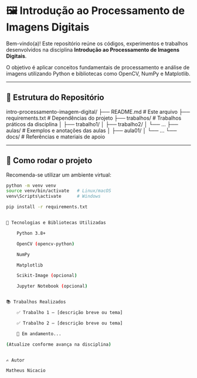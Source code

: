 # 🖼️ Introdução ao Processamento de Imagens Digitais

Bem-vindo(a)! Este repositório reúne os códigos, experimentos e trabalhos desenvolvidos na disciplina **Introdução ao Processamento de Imagens Digitais**.

O objetivo é aplicar conceitos fundamentais de processamento e análise de imagens utilizando Python e bibliotecas como OpenCV, NumPy e Matplotlib.

---

## 📁 Estrutura do Repositório

intro-processamento-imagem-digital/ ├── README.md # Este arquivo ├── requirements.txt # Dependências do projeto ├── trabalhos/ # Trabalhos práticos da disciplina │ ├── trabalho1/ │ ├── trabalho2/ │ └── ... ├── aulas/ # Exemplos e anotações das aulas │ ├── aula01/ │ └── ... └── docs/ # Referências e materiais de apoio


---

## 🚀 Como rodar o projeto

Recomenda-se utilizar um ambiente virtual:

```bash
python -m venv venv
source venv/bin/activate   # Linux/macOS
venv\Scripts\activate      # Windows

pip install -r requirements.txt


🧪 Tecnologias e Bibliotecas Utilizadas

    Python 3.8+

    OpenCV (opencv-python)

    NumPy

    Matplotlib

    Scikit-Image (opcional)

    Jupyter Notebook (opcional)


📚 Trabalhos Realizados

    ✅ Trabalho 1 – [descrição breve ou tema]

    ✅ Trabalho 2 – [descrição breve ou tema]

    🔄 Em andamento...

(Atualize conforme avança na disciplina)


✍️ Autor

Matheus Nicacio
